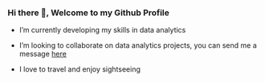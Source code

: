 ### Hi there 👋, Welcome to my Github Profile

- I’m currently developing my skills in data analytics
- I’m looking to collaborate on data analytics projects, you can send me a message [here](https://linkedin.com/in/gbemisolaadekoya)

- I love to travel and enjoy sightseeing

